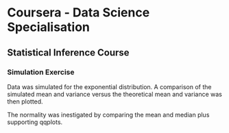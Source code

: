 # Coursera - Data Science Specialisation

## Statistical Inference Course

### Simulation Exercise

Data was simulated for the exponential distribution. A comparison of the simulated mean and variance versus the theoretical mean and variance was then plotted.

The normality was inestigated by comparing the mean and median plus supporting qqplots.

